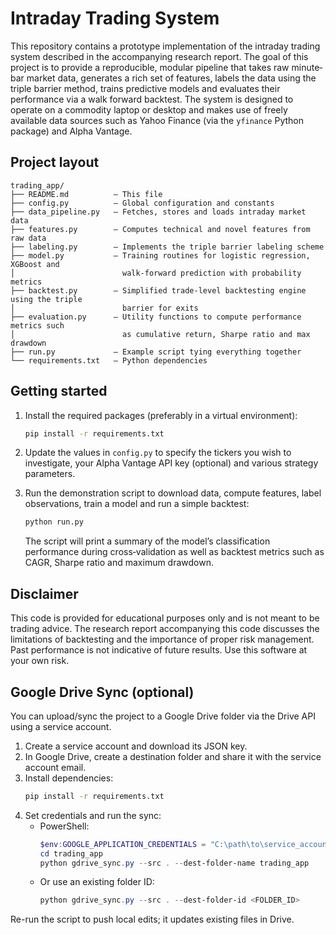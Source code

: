 # Intraday Trading System

This repository contains a prototype implementation of the intraday trading system
described in the accompanying research report.  The goal of this project is to
provide a reproducible, modular pipeline that takes raw minute‐bar market data,
generates a rich set of features, labels the data using the triple barrier
method, trains predictive models and evaluates their performance via a walk
forward backtest.  The system is designed to operate on a commodity laptop or
desktop and makes use of freely available data sources such as Yahoo Finance
(via the `yfinance` Python package) and Alpha Vantage.

## Project layout

```
trading_app/
├── README.md          – This file
├── config.py          – Global configuration and constants
├── data_pipeline.py   – Fetches, stores and loads intraday market data
├── features.py        – Computes technical and novel features from raw data
├── labeling.py        – Implements the triple barrier labeling scheme
├── model.py           – Training routines for logistic regression, XGBoost and
│                        walk‑forward prediction with probability metrics
├── backtest.py        – Simplified trade‑level backtesting engine using the triple
│                        barrier for exits
├── evaluation.py      – Utility functions to compute performance metrics such
│                        as cumulative return, Sharpe ratio and max drawdown
├── run.py             – Example script tying everything together
└── requirements.txt   – Python dependencies
```

## Getting started

1. Install the required packages (preferably in a virtual environment):

   ```bash
   pip install -r requirements.txt
   ```

2. Update the values in `config.py` to specify the tickers you wish to
   investigate, your Alpha Vantage API key (optional) and various strategy
   parameters.

3. Run the demonstration script to download data, compute features, label
   observations, train a model and run a simple backtest:

   ```bash
   python run.py
   ```

   The script will print a summary of the model’s classification performance
   during cross‑validation as well as backtest metrics such as CAGR, Sharpe
   ratio and maximum drawdown.

## Disclaimer

This code is provided for educational purposes only and is not meant to be
trading advice.  The research report accompanying this code discusses the
limitations of backtesting and the importance of proper risk management.  Past
performance is not indicative of future results.  Use this software at your
own risk.

## Google Drive Sync (optional)

You can upload/sync the project to a Google Drive folder via the Drive API using a service account.

1. Create a service account and download its JSON key.
2. In Google Drive, create a destination folder and share it with the service account email.
3. Install dependencies:
   ```bash
   pip install -r requirements.txt
   ```
4. Set credentials and run the sync:
   - PowerShell:
     ```powershell
     $env:GOOGLE_APPLICATION_CREDENTIALS = "C:\path\to\service_account.json"
     cd trading_app
     python gdrive_sync.py --src . --dest-folder-name trading_app
     ```
   - Or use an existing folder ID:
     ```powershell
     python gdrive_sync.py --src . --dest-folder-id <FOLDER_ID>
     ```

Re-run the script to push local edits; it updates existing files in Drive.